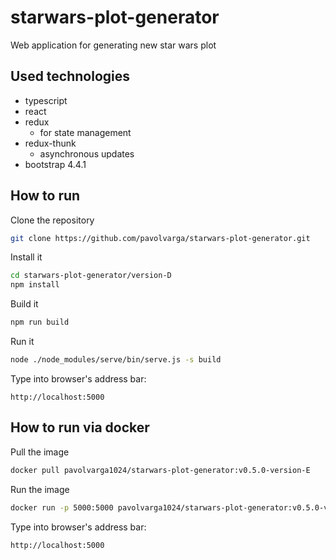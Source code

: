 # starwars-plot-generator
Web application for generating new star wars plot

## Used technologies
  * typescript
  * react
  * redux
    * for state management
  * redux-thunk
    * asynchronous updates
  * bootstrap 4.4.1

## How to run
Clone the repository
```sh
git clone https://github.com/pavolvarga/starwars-plot-generator.git
```
Install it
```sh
cd starwars-plot-generator/version-D
npm install
```
Build it
```sh
npm run build
```
Run it
```sh
node ./node_modules/serve/bin/serve.js -s build
```
Type into browser's address bar:
```
http://localhost:5000
```

## How to run via docker
Pull the image
```sh
docker pull pavolvarga1024/starwars-plot-generator:v0.5.0-version-E
```

Run the image
```sh
docker run -p 5000:5000 pavolvarga1024/starwars-plot-generator:v0.5.0-version-E
```

Type into browser's address bar:
```
http://localhost:5000
```